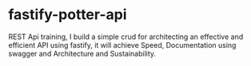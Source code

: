 # fastify-potter-api
REST Api training, I build a simple crud for architecting an effective and efficient API using fastify, it will achieve  Speed,  Documentation using swagger and  Architecture and Sustainability.
